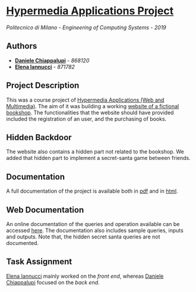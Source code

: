 # [Hypermedia Applications Project](https://hyp-2019-chiappalupi-iannucci.herokuapp.com/)

*Politecnico di Milano - Engineering of Computing Systems - 2019*

## Authors

* **[Daniele Chiappalupi](https://github.com/daniCh8)** - *868120*
* **[Elena Iannucci](https://github.com/eleiannu)** - *871782*

## Project Description

This was a course project of [Hypermedia Applications (Web and Multimedia)](https://www4.ceda.polimi.it/manifesti/manifesti/controller/ManifestoPublic.do?EVN_DETTAGLIO_RIGA_MANIFESTO=evento&aa=2018&k_cf=225&k_corso_la=358&k_indir=II3&codDescr=089318&lang=IT&semestre=2&idGruppo=3800&idRiga=229375). The aim of it was building a working [website of a fictional bookshop](https://hyp-2019-chiappalupi-iannucci.herokuapp.com/). 
The functionalities that the website should have provided included the registration of an user, and the purchasing of books.

## Hidden Backdoor

The website also contains a hidden part not related to the bookshop. We added that hidden part to implement a secret-santa game between friends.

## Documentation

A full documentation of the project is available both in [pdf](https://hyp-2019-chiappalupi-iannucci.herokuapp.com/) and in [html](https://hyp-2019-chiappalupi-iannucci.herokuapp.com/main.html).

## Web Documentation

An online documentation of the queries and operation available can be accessed [here](http://hyp-2019-chiappalupi-iannucci.herokuapp.com/docs/). The documentation also includes sample queries, inputs and outputs.
Note that, the hidden secret santa queries are not documented.

## Task Assignment

[Elena Iannucci](https://github.com/eleiannu) mainly worked on the *front end*, whereas [Daniele Chiappalupi](https://github.com/daniCh8) focused on the *back end*.